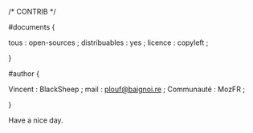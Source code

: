/* CONTRIB */

#documents {

tous : open-sources ;
distribuables : yes ;
licence : copyleft ;

}

#author {

Vincent : BlackSheep ;
mail : plouf@baignoi.re ;
Communauté : MozFR ;

}

Have a nice day.